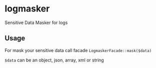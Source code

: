 # logmasker
Sensitive Data Masker for logs

<h2>Usage</h2>
<p>For mask your sensitive data call facade <code>LogmaskerFacade::mask($data)</code></p>
<p><code>$data</code> can be an object, json, array, xml or string</p>
